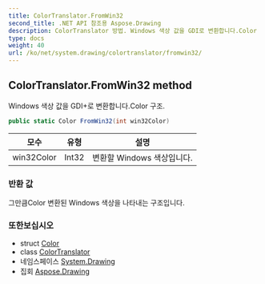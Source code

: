 ```yaml
---
title: ColorTranslator.FromWin32
second_title: .NET API 참조용 Aspose.Drawing
description: ColorTranslator 방법. Windows 색상 값을 GDI로 변환합니다.Color 구조.
type: docs
weight: 40
url: /ko/net/system.drawing/colortranslator/fromwin32/
---
```

## ColorTranslator.FromWin32 method

Windows 색상 값을 GDI+로 변환합니다.Color 구조.

```csharp
public static Color FromWin32(int win32Color)
```

| 모수 | 유형 | 설명 |
| --- | --- | --- |
| win32Color | Int32 | 변환할 Windows 색상입니다. |

### 반환 값

그만큼Color 변환된 Windows 색상을 나타내는 구조입니다.

### 또한보십시오

* struct [Color](../../color/)
* class [ColorTranslator](../)
* 네임스페이스 [System.Drawing](../../colortranslator/)
* 집회 [Aspose.Drawing](../../../)


